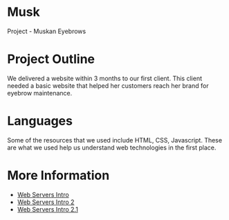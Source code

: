 # Musk
Project - Muskan Eyebrows


# Project Outline
We delivered a website within 3 months to our first client. This client needed a basic website that helped her customers reach her brand for eyebrow maintenance. 

# Languages 
Some of the resources that we used include HTML, CSS, Javascript. These are what we used help us understand web technologies in the first place.

# More Information

- <a href="https://httpd.apache.org/docs/2.4/getting-started.html" target="_blank" rel="nofollow">Web Servers Intro</a>
- <a href="https://docs.nginx.com/nginx/admin-guide/web-server/web-server/" target="_blank" rel="nofollow">Web Servers Intro 2</a>
- <a href="http://redmine.lighttpd.net/projects/lighttpd/wiki/Docs_Performance" target="_blank" rel="nofollow">Web Servers Intro 2.1</a>
